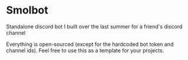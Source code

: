 # Smolbot
Standalone discord bot I built over the last summer for a friend's discord channel

Everything is open-sourced (except for the hardcoded bot token and channel ids).  Feel free to use this as a template for your projects.
